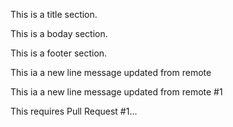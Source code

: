 This is a title section.

This is a boday section.

This is a footer section.

This ia a new line message updated from remote

This ia a new line message updated from remote #1

This requires Pull Request #1...
